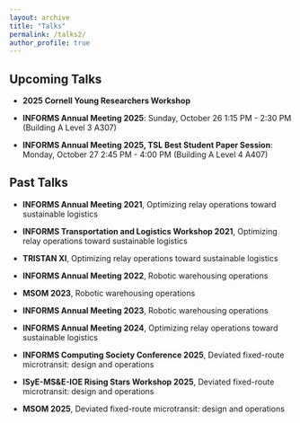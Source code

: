 ```yaml
---
layout: archive
title: "Talks"
permalink: /talks2/
author_profile: true
---
```


## Upcoming Talks

- **2025 Cornell Young Researchers Workshop** 

- **INFORMS Annual Meeting 2025**: Sunday, October 26 1:15 PM - 2:30 PM (Building A Level 3 A307)
 
- **INFORMS Annual Meeting 2025, TSL Best Student Paper Session**: Monday, October 27 2:45 PM - 4:00 PM (Building A Level 4 A407)

## Past Talks

- **INFORMS Annual Meeting 2021**, Optimizing relay operations toward sustainable logistics

- **INFORMS Transportation and Logistics Workshop 2021**, Optimizing relay operations toward sustainable logistics

- **TRISTAN XI**, Optimizing relay operations toward sustainable logistics

- **INFORMS Annual Meeting 2022**, Robotic warehousing operations

- **MSOM 2023**, Robotic warehousing operations

- **INFORMS Annual Meeting 2023**, Robotic warehousing operations

- **INFORMS Annual Meeting 2024**, Optimizing relay operations toward sustainable logistics

- **INFORMS Computing Society Conference 2025**, Deviated fixed-route microtransit: design and operations

- **ISyE-MS&E-IOE Rising Stars Workshop 2025**, Deviated fixed-route microtransit: design and operations

- **MSOM 2025**, Deviated fixed-route microtransit: design and operations
